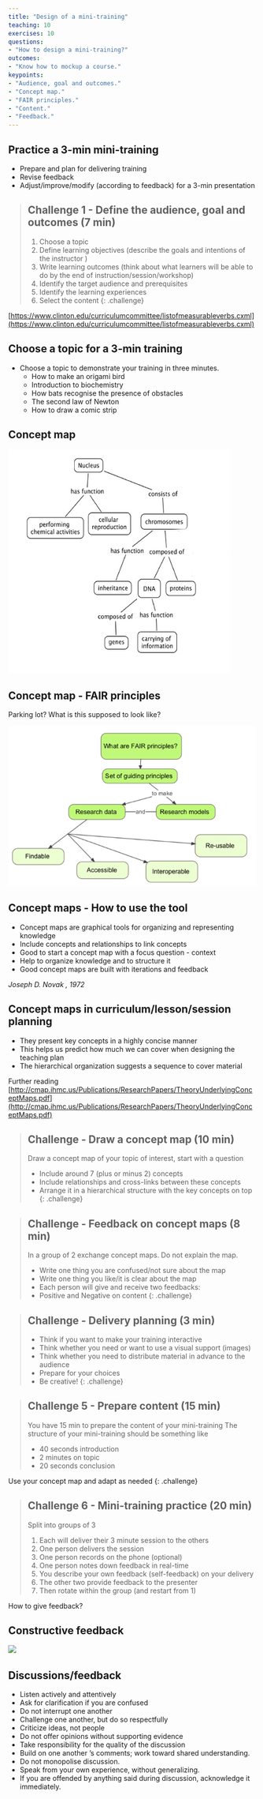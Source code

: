 ```yaml
---
title: "Design of a mini-training"
teaching: 10
exercises: 10
questions:
- "How to design a mini-training?"
outcomes:
- "Know how to mockup a course."
keypoints:
- "Audience, goal and outcomes."
- "Concept map."
- "FAIR principles."
- "Content."
- "Feedback."
---
```



## Practice a 3-min mini-training

- Prepare and plan for delivering training 
- Revise feedback 
- Adjust/improve/modify (according to feedback) for a 3-min presentation

>## Challenge 1 - Define the audience, goal and outcomes (7 min)
>
>1. Choose a topic
>2. Define learning objectives (describe the goals and intentions of the instructor )
>3. Write learning outcomes (think about what learners will be able to do by the end of instruction/session/workshop)
>4. Identify the target audience and prerequisites
>5. Identify the learning experiences
>6. Select the content
{: .challenge}

[https://www.clinton.edu/curriculumcommittee/listofmeasurableverbs.cxml](https://www.clinton.edu/curriculumcommittee/listofmeasurableverbs.cxml)


## Choose a topic for a 3-min training

- Choose a topic to demonstrate your training in three minutes. 
  - How to make an origami bird
  - Introduction to biochemistry
  - How bats recognise the presence of obstacles
  - The second law of Newton
  - How to draw a comic strip


## Concept map

![](../fig/Concept_Map_Example.png)

## Concept map - FAIR principles
Parking lot?
What is this supposed to look like?

![](../fig/Concept_Map_Structure.png)

## Concept maps - How to use the tool
- Concept maps are graphical tools for organizing and representing knowledge
- Include concepts and relationships to link concepts
- Good to start a concept map with a focus question - context
- Help to organize knowledge and to structure it
- Good concept maps are built with iterations and feedback

_Joseph D. Novak , 1972_


## Concept maps in curriculum/lesson/session planning
- They present key concepts in a highly concise manner
- This helps us predict how much we can cover when designing the teaching plan
- The hierarchical organization suggests a sequence to cover material

Further reading [http://cmap.ihmc.us/Publications/ResearchPapers/TheoryUnderlyingConceptMaps.pdf](http://cmap.ihmc.us/Publications/ResearchPapers/TheoryUnderlyingConceptMaps.pdf)


>## Challenge - Draw a concept map (10 min)
>
>Draw a concept map of your topic of interest, start with a question
>
>- Include around 7 (plus or minus 2) concepts
>- Include relationships and cross-links between these concepts
>- Arrange it in a hierarchical structure with the key concepts on top
{: .challenge}

>## Challenge - Feedback on concept maps (8 min)
>
>In a group of 2 exchange concept maps. Do not explain the map.
>
>- Write one thing you are confused/not sure about the map
>- Write one thing you like/it is clear about the map 
>  - Each person will give and receive two feedbacks: 
>  - Positive and Negative on content
{: .challenge}

> ## Challenge - Delivery planning (3 min) 
>
>- Think if you want to make your training interactive 
>- Think whether you need or want to use a visual support (images)
>- Think whether you need to distribute material in advance to the audience 
>- Prepare for your choices
>- Be creative!
{: .challenge}

> ## Challenge 5 - Prepare content (15 min)
>
>You have 15 min to prepare the content of your mini-training
>The structure of your mini-training should be something like 
>- 40 seconds introduction
>- 2 minutes on topic
>- 20 seconds conclusion

Use your concept map and adapt as needed
{: .challenge}

>## Challenge 6 - Mini-training practice (20 min)
>
>Split into groups of 3
>1. Each will deliver their 3 minute session to the others
>2. One person delivers the session
>3. One person records on the phone (optional) 
>4. One person notes down feedback in real-time
>5. You describe your own feedback (self-feedback) on your delivery
>6. The other two provide feedback to the presenter
>7. Then rotate within the group (and restart from 1)

How to give feedback?

## Constructive feedback

![](../fig/Constructive_Feddback.png)


## Discussions/feedback

- Listen actively and attentively
- Ask for clarification if you are confused
- Do not interrupt one another
- Challenge one another, but do so respectfully
- Criticize ideas, not people
- Do not offer opinions without supporting evidence
- Take responsibility for the quality of the discussion
- Build on one another ’s comments; work toward shared understanding.
- Do not monopolise discussion.
- Speak from your own experience, without generalizing.
- If you are offended by anything said during discussion, acknowledge it immediately.


